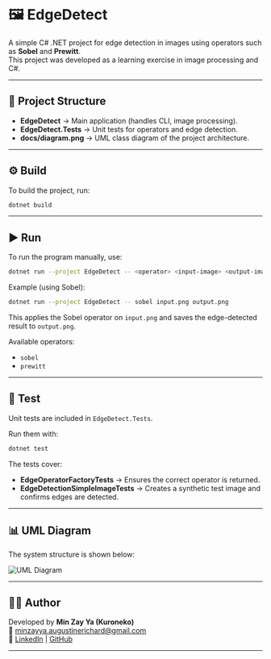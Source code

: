 # 🖼️ EdgeDetect

A simple C# .NET project for edge detection in images using operators such as **Sobel** and **Prewitt**.  
This project was developed as a learning exercise in image processing and C#.

---

## 📂 Project Structure

- **EdgeDetect** → Main application (handles CLI, image processing).  
- **EdgeDetect.Tests** → Unit tests for operators and edge detection.  
- **docs/diagram.png** → UML class diagram of the project architecture.  

---

## ⚙️ Build

To build the project, run:

```bash
dotnet build
```

---

## ▶️ Run

To run the program manually, use:

```bash
dotnet run --project EdgeDetect -- <operator> <input-image> <output-image>
```

Example (using Sobel):

```bash
dotnet run --project EdgeDetect -- sobel input.png output.png
```

This applies the Sobel operator on `input.png` and saves the edge-detected result to `output.png`.

Available operators:
- `sobel`
- `prewitt`

---

## 🧪 Test

Unit tests are included in `EdgeDetect.Tests`.

Run them with:

```bash
dotnet test
```

The tests cover:
- **EdgeOperatorFactoryTests** → Ensures the correct operator is returned.  
- **EdgeDetectionSimpleImageTests** → Creates a synthetic test image and confirms edges are detected.  

---

## 📊 UML Diagram

The system structure is shown below:

![UML Diagram](docs/diagram.png)

---

## 👨‍💻 Author

Developed by **Min Zay Ya (Kuroneko)**  
📧 [minzayya.augustinerichard@gmail.com](mailto:minzayya.augustinerichard@gmail.com)  
🔗 [LinkedIn](https://www.linkedin.com/in/minzayya-kuroneko) | [GitHub](https://github.com/kuroNeko-23)

---

